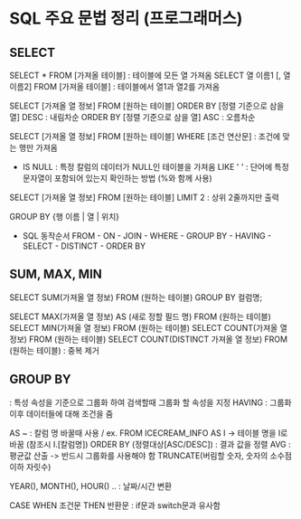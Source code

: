 # SQL 주요 문법 정리 (프로그래머스)

## SELECT
SELECT * FROM [가져올 테이블] : 테이블에 모든 열 가져옴
SELECT 열 이름1 [, 열 이름2] FROM [가져올 테이블] : 테이블에서 열1과 열2를 가져옴

SELECT [가져올 열 정보] FROM [원하는 테이블]
ORDER BY [정렬 기준으로 삼을 열] DESC : 내림차순
ORDER BY [정렬 기준으로 삼을 열] ASC : 오름차순

SELECT [가져올 열 정보] FROM [원하는 테이블]
WHERE [조건 연산문] : 조건에 맞는 행만 가져옴
+ IS NULL : 특정 칼럼의 데이터가 NULL인 테이블을 가져옴
LIKE ' ' : 단어에 특정 문자열이 포함되어 있는지 확인하는 방법 (%와 함께 사용)

SELECT [가져올 열 정보] FROM [원하는 테이블]
LIMIT 2 : 상위 2줄까지만 출력

GROUP BY {행 이름 | 열 | 위치} 

- SQL 동작순서
FROM - ON - JOIN - WHERE - GROUP BY - HAVING - SELECT - DISTINCT - ORDER BY

## SUM, MAX, MIN

SELECT SUM(가져올 열 정보) FROM (원하는 테이블)
GROUP BY 컬럼명;

SELECT MAX(가져올 열 정보) AS (새로 정할 필드 명) FROM (원하는 테이블)
SELECT MIN(가져올 열 정보) FROM (원하는 테이블)
SELECT COUNT(가져올 열 정보) FROM (원하는 테이블)
SELECT COUNT(DISTINCT 가져올 열 정보) FROM (원하는 테이블) : 중복 제거

## GROUP BY
: 특성 속성을 기준으로 그룹화 하여 검색할때 그룹화 할 속성을 지정
HAVING : 그룹화 이후 데이터들에 대해 조건을 줌

AS ~ : 칼럼 명 바꿀때 사용 / ex. FROM ICECREAM_INFO AS I -> 테이블 명을 I로 바꿈 (참조시 I.[칼럼명])
ORDER BY (정렬대상[ASC/DESC]) : 결과 값을 정렬
AVG : 평균값 산출 -> 반드시 그룹화를 사용해야 함
TRUNCATE(버림할 숫자, 숫자의 소수점 이하 자릿수) 

YEAR(), MONTH(), HOUR() .. : 날짜/시간 변환

CASE WHEN 조건문 THEN 반환문 : if문과 switch문과 유사함